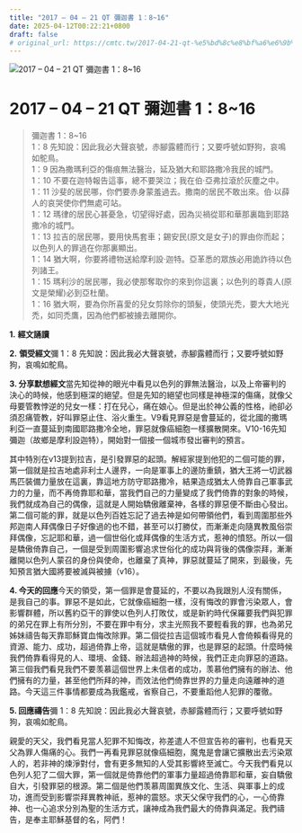```yaml
---
title: "2017 – 04 – 21 QT 彌迦書 1：8~16"
date: 2025-04-12T00:22:21+0800
draft: false
# original_url: https://cmtc.tw/2017-04-21-qt-%e5%bd%8c%e8%bf%a6%e6%9b%b8-1%ef%bc%9a816
---
```


![2017 – 04 – 21 QT 彌迦書 1：8~16](/images/qt.jpg   "2017 – 04 – 21 QT 彌迦書 1：8~16")

# 2017 – 04 – 21 QT 彌迦書 1：8~16

> 彌迦書 1：8~16  
> 1：8 先知說：因此我必大聲哀號，赤腳露體而行；又要呼號如野狗，哀鳴如鴕鳥。  
> 1：9 因為撒瑪利亞的傷痕無法醫治，延及猶大和耶路撒冷我民的城門。  
> 1：10 不要在迦特報告這事，總不要哭泣；我在伯‧亞弗拉滾於灰塵之中。  
> 1：11 沙斐的居民哪，你們要赤身蒙羞過去。撒南的居民不敢出來。伯‧以薛人的哀哭使你們無處可站。  
> 1：12 瑪律的居民心甚憂急，切望得好處，因為災禍從耶和華那裏臨到耶路撒冷的城門。  
> 1：13 拉吉的居民哪，要用快馬套車；錫安民(原文是女子)的罪由你而起；以色列人的罪過在你那裏顯出。  
> 1：14 猶大啊，你要將禮物送給摩利設‧迦特。亞革悉的眾族必用詭詐待以色列諸王。  
> 1：15 瑪利沙的居民哪，我必使那奪取你的來到你這裏；以色列的尊貴人(原文是榮耀)必到亞杜蘭。  
> 1：16 猶大啊，要為你所喜愛的兒女剪除你的頭髮，使頭光禿，要大大地光禿，如同禿鷹，因為他們都被擄去離開你。

**1.** **經文誦讀**

**2.** **領受經文**彌 1：8 先知說：因此我必大聲哀號，赤腳露體而行；又要呼號如野狗，哀鳴如鴕鳥。

**3. 分享默想經文**當先知從神的眼光中看見以色列的罪無法醫治，以及上帝審判的決心的時候，他感到極深的絕望。但是先知的絕望也同樣是神極深的傷痛，就像父母要管教悖逆的兒女一樣：打在兒心，痛在娘心。但是出於神公義的性格，祂卻必須忍痛管教，好叫罪惡止住、浴火重生。V9看見罪惡是會蔓延的，從北國的撒瑪利亞一直蔓延到南國耶路撒冷全地，罪惡就像癌細胞一樣擴散開來。V10-16先知彌迦（故鄉是摩利設迦特），開始對一個接一個城市發出審判的預言。

其中特別在v13提到拉吉，是引發罪惡的起頭。解經家提到他犯的二個可能的罪，第一個就是拉吉地處非利士人邊界，一向是軍事上的邊防重鎮，猶大王將一切武器馬匹裝備力量放在這裏，靠這地方防守耶路撒冷，結果造成猶太人倚靠自己軍事武力的力量，而不再倚靠耶和華，當我們自己的力量變成了我們倚靠的對象的時候，我們就成為自己的偶像，這就是人開始驕傲離棄神，各樣的罪惡便不斷由心發出。第二個可能的罪，就是以色列百姓忘記了過去神是如何帶領他們，看到周圍那些外邦迦南人拜偶像日子好像過的也不錯，甚至可以打勝仗，而漸漸走向隨異教風俗崇拜偶像，忘記耶和華，過一個世俗化或拜偶像的生活方式，惹神的憤怒。所以一個是驕傲倚靠自己，一個是受到周圍影響追求世俗化的成功與背後的偶像崇拜，漸漸離開以色列人蒙召的身份與使命，也離棄了真神，罪惡就蔓延了開來，到最後，先知預言猶大國將要被滅與被擄（v16）。

**4. 今天的回應**今天的領受，第一個罪是會蔓延的，不要以為我跟別人沒有關係，是我自己的事。罪惡不是如此，它就像癌細胞一樣，沒有悔改的罪會污染眾人，會影響群體，所以舊約亞干的罪使以色列人打敗仗，或是新約時代保羅要我們與犯罪的弟兄在罪上有所分別，不要在罪中有分，求主光照我不要輕看我的罪，也為弟兄姊妹禱告每天靠耶穌寶血悔改除罪。第二個從拉吉這個城市看見人會倚賴看得見的資源、能力、成功，超過倚靠上帝，這就是驕傲的罪，也是罪惡的起頭。什麼時候我們倚靠看得見的人、環境、金錢、辦法超過神的時候，我們正走向罪惡的道路。第三個我們看見我們不要羡慕這個世界上未信者的成功，羡慕他們擁有的辦法、他們擁有的力量，甚至他們所拜的神，而效法他們倚靠世界的力量走向遠離神的道路。今天這三件事情都要成為我鑑戒，省察自己，不要重蹈他人犯罪的覆徹。

**5. 回應禱告**彌 1：8 先知說：因此我必大聲哀號，赤腳露體而行；又要呼號如野狗，哀鳴如鴕鳥。

親愛的天父，我們看見當人犯罪不知悔改，祢差遣人不但宣告祢的審判，也看見天父為罪人傷痛的心。我們一再看見罪惡就像癌細胞，魔鬼是會讓它擴散出去污染眾人的，若非神的煉淨對付，會有更多無知的人受其影響終至滅亡。今天我們看見以色列人犯了二個大罪，第一個就是倚靠他們的軍事力量超過倚靠耶和華，妄自驕傲自大，引發罪惡的根源。第二個是他們羡慕周圍異族文化、生活、與軍事上的成功，進而受到影響崇拜異教神祇，惹神的震怒。求天父保守我們的心，一心倚靠神、也一心追求分別為聖的生活方式，讓神成為我們最大的倚靠與滿足。我們禱告，是奉主耶穌基督的名，阿們！